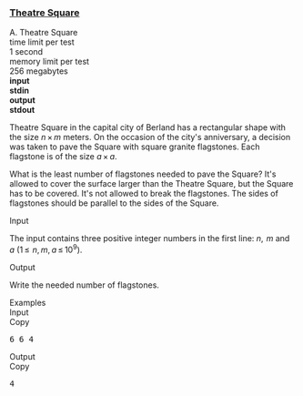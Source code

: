 <h3><a href="https://codeforces.com/contest/1/problem/A" target="_blank" rel="noopener noreferrer">Theatre Square</a></h3>

<div class="header"><div class="title">A. Theatre Square</div><div class="time-limit"><div class="property-title">time limit per test</div>1 second</div><div class="memory-limit"><div class="property-title">memory limit per test</div>256 megabytes</div><div class="input-file input-standard" style="font-weight: bold"><div class="property-title">input</div>stdin</div><div class="output-file output-standard" style="font-weight: bold"><div class="property-title">output</div>stdout</div></div><div><p>Theatre Square in the capital city of Berland has a rectangular shape with the size <span class="tex-span"><i>n</i> × <i>m</i></span> meters. On the occasion of the city's anniversary, a decision was taken to pave the Square with square granite flagstones. Each flagstone is of the size <span class="tex-span"><i>a</i> × <i>a</i></span>.</p><p>What is the least number of flagstones needed to pave the Square? It's allowed to cover the surface larger than the Theatre Square, but the Square has to be covered. It's not allowed to break the flagstones. The sides of flagstones should be parallel to the sides of the Square.</p></div><div class="input-specification"><div class="section-title">Input</div><p>The input contains three positive integer numbers in the first line: <span class="tex-span"><i>n</i>,  <i>m</i></span> and <span class="tex-span"><i>a</i></span> (<span class="tex-span">1 ≤  <i>n</i>, <i>m</i>, <i>a</i> ≤ 10<sup class="upper-index">9</sup></span>).</p></div><div class="output-specification"><div class="section-title">Output</div><p>Write the needed number of flagstones.</p></div><div class="sample-tests"><div class="section-title">Examples</div><div class="sample-test"><div class="input"><div class="title">Input<div title="Copy" data-clipboard-target="#id0007110094781447529" id="id009101768630930682" class="input-output-copier">Copy</div></div><pre id="id0007110094781447529">6 6 4<br></pre></div><div class="output"><div class="title">Output<div title="Copy" data-clipboard-target="#id0044002825561482395" id="id006676014900500207" class="input-output-copier">Copy</div></div><pre id="id0044002825561482395">4<br></pre></div></div></div>